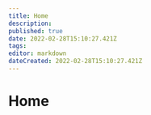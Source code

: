```yaml
---
title: Home
description: 
published: true
date: 2022-02-28T15:10:27.421Z
tags: 
editor: markdown
dateCreated: 2022-02-28T15:10:27.421Z
---
```


# Home
